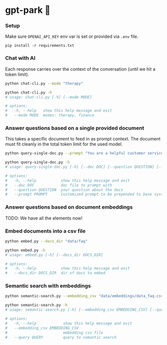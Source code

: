 # gpt-park 📎

### Setup
Make sure `OPENAI_API_KEY` env var is set or provided via `.env` file.
```
pip install -r requirements.txt
```

### Chat with AI

Each response carries over the context of the conversation (until we hit a token limit).

```bash
python chat-cli.py --mode "therapy"

python chat-cli.py -h
# usage: chat-cli.py [-h] [--mode MODE]

# options:
#   -h, --help   show this help message and exit
#   --mode MODE  modes: therapy, finance
```

### Answer questions based on a single provided document

This takes a specific document to feed in as prompt context. The document must fit cleanly in the total token limit for the used model.

```bash
python query-single-doc.py --prompt "You are a helpful customer service assistant AI." --doc "data/faq.md" --question "How can i contact a human?"

python query-single-doc.py -h
# usage: query-single-doc.py [-h] [--doc DOC] [--question QUESTION] [--prompt PROMPT]

# options:
#   -h, --help           show this help message and exit
#   --doc DOC            doc file to prompt with
#   --question QUESTION  your question about the docs
#   --prompt PROMPT      Customized prompt to be prepended to base system prompt (optional)
```

### Answer questions based on document embeddings

TODO: We have all the elements now!

### Embed documents into a csv file
```bash
python embed.py --docs_dir "data/faq"

python embed.py -h
# usage: embed.py [-h] [--docs_dir DOCS_DIR]

# options:
#   -h, --help           show this help message and exit
#   --docs_dir DOCS_DIR  dir of docs to embed
```

### Semantic search with embeddings
```bash
python semantic-search.py --embedding_csv "data/embeddings/data_faq.csv" --query "is this telemedicine only?"

python semantic-search.py -h
# usage: semantic-search.py [-h] [--embedding_csv EMBEDDING_CSV] [--query QUERY]

# options:
#   -h, --help            show this help message and exit
#   --embedding_csv EMBEDDING_CSV
#                         embedding csv file
#   --query QUERY         query to semantic search
```
